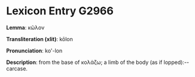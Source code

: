 # Lexicon Entry G2966

**Lemma**: κῶλον

**Transliteration (xlit)**: kōlon

**Pronunciation**: ko'-lon

**Description**:
from the base of κολάζω; a limb of the body (as if lopped):--carcase.
